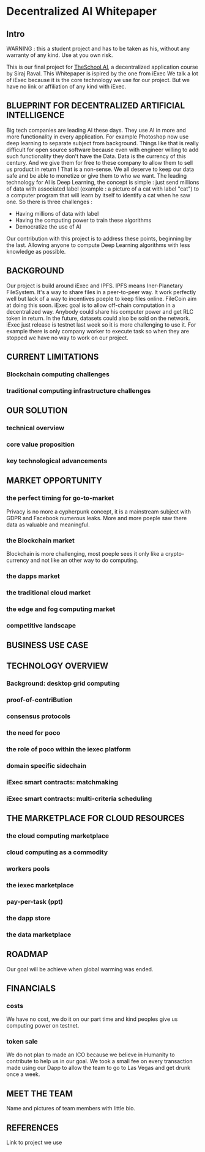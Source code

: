 # Decentralized AI Whitepaper

## Intro

WARNING : this a student project and has to be taken as his, without any warranty of any kind. Use at you own risk.

This is our final project for [TheSchool.AI](https://www.theschool.ai), a decentralized application course by Siraj Raval.
This Whitepaper is ispired by the one from iExec
We talk a lot of iExec because it is the core technology we use for our project.
But we have no link or affiliation of any kind with iExec.

## BLUEPRINT FOR DECENTRALIZED ARTIFICIAL INTELLIGENCE

Big tech companies are leading AI these days. They use AI in more and more functionality in every application. For example Photoshop now use deep learning to separate subject from background.
Things like that is really difficult for open source software because even with engineer willing to add such functionality they don't have the Data. Data is the currency of this century. And we give them for free to these company to allow them to sell us product in return !
That is a non-sense. We all deserve to keep our data safe and be able to monetize or give them to who we want.
The leading technology for AI is Deep Learning, the concept is simple : just send millions of data with associated label (example : a picture of a cat with label "cat") to a computer program that will learn by itself to identify a cat when he saw one.
So there is three challenges :
- Having millions of data with label
- Having the computing power to train these algorithms
- Democratize the use of AI

Our contribution with this project is to address these points, beginning by the last.
Allowing anyone to compute Deep Learning algorithms with less knowledge as possible.

## BACKGROUND

Our project is build around iExec and IPFS.
IPFS means Iner-Planetary FileSystem. It's a way to share files in a peer-to-peer way.
It work perfectly well but lack of a way to incentives poeple to keep files online. FileCoin aim at doing this soon.
iExec goal is to allow off-chain computation in a decentralized way. Anybody could share his computer power and get RLC token in return. In the future, datasets could also be sold on the network.
iExec just release is testnet last week so it is more challenging to use it. For example there is only company worker to execute task so when they are stopped we have no way to work on our project.

## CURRENT LIMITATIONS
### Blockchain computing challenges
### traditional computing infrastructure challenges
## OUR SOLUTION
### technical overview
### core value proposition
### key technological advancements
## MARKET OPPORTUNITY  
### the perfect timing for go-to-market

Privacy is no more a cypherpunk concept, it is a mainstream subject with GDPR and Facebook numerous leaks.
More and more poeple saw there data as valuable and meaningful.

### the Blockchain market

Blockchain is more challenging, most poeple sees it only like a crypto-currency and not like an other way to do computing.

### the dapps market
### the traditional cloud market
### the edge and fog computing market
### competitive landscape
## BUSINESS USE CASE
## TECHNOLOGY OVERVIEW
### Background: desktop grid computing
### proof-of-contriBution
### consensus protocols
### the need for poco
### the role of poco within the iexec platform
### domain specific sidechain
### iExec smart contracts: matchmaking
### iExec smart contracts: multi-criteria scheduling
## THE MARKETPLACE FOR CLOUD RESOURCES
### the cloud computing marketplace
### cloud computing as a commodity
### workers pools
### the iexec marketplace
### pay-per-task (ppt)
### the dapp store
### the data marketplace
## ROADMAP
Our goal will be achieve when global warming was ended.
## FINANCIALS
### costs
We have no cost, we do it on our part time and kind peoples give us computing power on testnet.
### token sale
We do not plan to made an ICO because we believe in Humanity to contribute to help us in our goal.
We took a small fee on every transaction made using our Dapp to allow the team to go to Las Vegas and get drunk once a week.
## MEET THE TEAM
Name and pictures of team members with little bio.
## REFERENCES
Link to project we use

